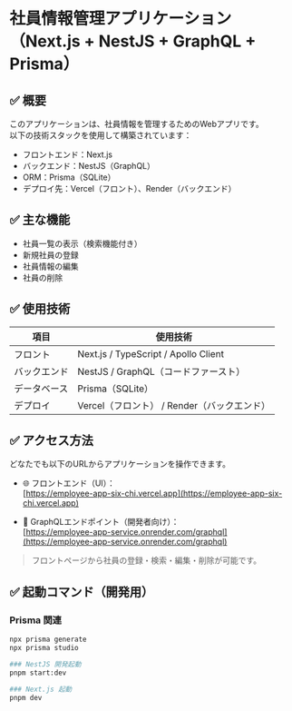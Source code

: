 # 社員情報管理アプリケーション（Next.js + NestJS + GraphQL + Prisma）

## ✅ 概要
このアプリケーションは、社員情報を管理するためのWebアプリです。  
以下の技術スタックを使用して構築されています：

- フロントエンド：Next.js
- バックエンド：NestJS（GraphQL）
- ORM：Prisma（SQLite）
- デプロイ先：Vercel（フロント）、Render（バックエンド）

## ✅ 主な機能
- 社員一覧の表示（検索機能付き）
- 新規社員の登録
- 社員情報の編集
- 社員の削除

## ✅ 使用技術

| 項目 | 使用技術 |
|------|------------|
| フロント | Next.js / TypeScript / Apollo Client |
| バックエンド | NestJS / GraphQL（コードファースト） |
| データベース | Prisma（SQLite） |
| デプロイ | Vercel（フロント） / Render（バックエンド） |

## ✅ アクセス方法
どなたでも以下のURLからアプリケーションを操作できます。

- 🌐 フロントエンド（UI）：  
  [https://employee-app-six-chi.vercel.app](https://employee-app-six-chi.vercel.app)

- 🔧 GraphQLエンドポイント（開発者向け）：  
  [https://employee-app-service.onrender.com/graphql](https://employee-app-service.onrender.com/graphql)

> フロントページから社員の登録・検索・編集・削除が可能です。

## ✅ 起動コマンド（開発用）

### Prisma 関連
```bash
npx prisma generate
npx prisma studio

### NestJS 開発起動
pnpm start:dev

### Next.js 起動
pnpm dev
